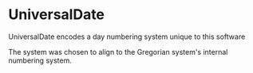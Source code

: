 # UniversalDate

UniversalDate encodes a day numbering system unique to this software

The system was chosen to align to the Gregorian system's internal numbering system.